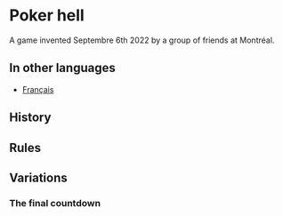 # Poker hell

A game invented Septembre 6th 2022 by a group of friends at Montréal.

## In other languages

- [Français](README_FR.md)

## History

## Rules

## Variations

### The final countdown

